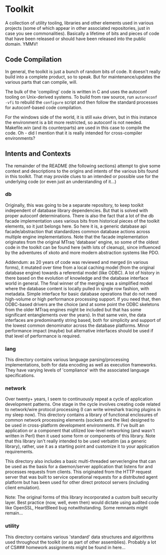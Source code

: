 # Toolkit
A collection of utility tooling, libraries and other elements used in various
projects (some of which appear in other associated repositories, just in case
you see commonalities).  Basically a lifetime of bits and pieces of code that
have been released or should have been released into the public domain.  YMMV!

## Code Compilation
In general, the toolkit is just a bunch of random bits of code.  It doesn't
really build into a complete product, so to speak.  But for maintenance/updates
the various parts that can compile, will.

The bulk of the 'compiling' code is written in C and uses the autoconf tooling
on Unix-derived systems.  To build from raw source, run `autoreconf -vfi` to
rebuild the `configure` script and then follow the standard processes for
autoconf-based code compilation.

For the windows side of the world, it is still `make` driven, but in this
instance the environment is a bit more restricted, so autoconf is not needed.
Makefile.win (and its counterparts) are used in this case to compile the code.
Oh - did I mention that it is really intended for cross-compiler environments?

## Intents and Contexts

The remainder of the README (the following sections) attempt to give some
context and descriptions to the origins and intents of the various bits found
in this toolkit.  That may provide clues to an intended or possible use for
the underlying code (or even just an understanding of it...)

### db

Originally, this was going to be a separate repository, to keep toolkit
independent of database library dependencies.  But that is solved with proper
autoconf determinations.  There is also the fact that a lot of the db
facade implementation uses various bits from historical pieces of the toolkit
elements, so it just belongs here.  So here it is, a generic database api
facade/abstraction that standardizes common database actions across multiple
engine implementations.  Note that the facade implementation originates from
the original MTraq 'database' engine, so some of the oldest code in the toolkit
can be found here (with lots of cleanup), since influenced by the adventures of
xkoto and more modern abstraction systems like PDO.

Addendum: as 20 years of code was reviewed and merged (in various forms), it
mutated over time from a local caching model (from the original database engine)
towards a referential model (like ODBC). A lot of history in there based on
the evolution of knowledge and the database interface world in general.
The final winner of the merging was a simplified model where the database
content is locally pulled in single row fashion, with metadata.  Simple
interface for basic database operations that do not need high-volume or
high performance processing support.  If you need that, then ODBC-based drivers
are the choice (and at some point the ODBC skeletons from the older MTraq
engines might be included but that has some significant entanglements over the
years).  In that same vein, the data interfaces are predominantly string based,
both for simplicity and support of the lowest common denominator across the
database platforms.  Minor performance impact (maybe) but alternative
interfaces should be used if that level of performance is required.

### lang

This directory contains various language parsing/processing implementations,
both for data encoding as well as execution frameworks.  They have varying
levels of 'compliance' with the associated language specifications.

### network

Over twenty+ years, I seem to continuously repeat a cycle of application
development patterns.  One stage in the cycle involves creating code related to
network/wire protocol processing (I can write wireshark tracing plugins in my
sleep now).  This directory contains a library of functional enclosures of
common network processing elements (sockets and the like) designed to be
used in cross-platform development environments.  If I've built an application
or a component that utilized low-level networking (and wasn't written in Perl)
then it used some form or components of this library.  Note that this library
isn't really intended to be used verbatim (as a generic library), rather, use
it as a starting point and customize it to your application requirements.

This directory also includes a basic multi-threaded server/engine that can be
used as the basis for a daemon/server application that listens for and processes
requests from clients.  This originated from the HTTP request server that was
built to service operational requests for a distributed agent platform but has
been used for other direct protocol servers (including client emulation).

Note: The original forms of this library incorporated a custom built security
layer.  Best practice (now, well, even then) would dictate using audited code
like OpenSSL, HeartBleed bug notwithstanding.  Some remnants might remain...

### utility

This directory contains various 'standard' data structures and algorithms used
throughout the toolkit (or as part of other assemblies).  Probably a lot of
CS### homework assignments might be found in here...
